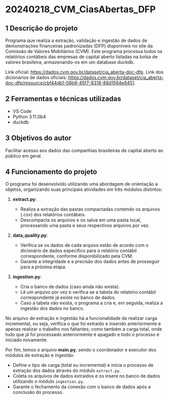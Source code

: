 # 20240218_CVM_CiasAbertas_DFP

## 1 Descrição do projeto

Programa que realiza a extração, validação e ingestão de dados
de demonstrações financeiras padronizadas (DFP) disponíveis no site da
Comissão de Valores Mobiliários (CVM). Este programa processa todos os
relatórios contábeis das empresas de capital aberto listadas na bolsa de
valores brasileira, armazenando-os em um database duckdb.

Link oficial: https://dados.cvm.gov.br/dataset/cia_aberta-doc-dfp.
Link dos dicionários de dados oficiais: https://dados.cvm.gov.br/dataset/cia_aberta-doc-dfp/resource/cbf44db1-06b8-45f7-8318-88d1564e9451.

## 2 Ferramentas e técnicas utilizadas

- VS Code
- Python 3.11.0b4
- duckdb

## 3 Objetivos do autor

Facilitar acesso aos dados das companhias brasileiras de capital aberto
ao público em geral.

## 4 Funcionamento do projeto

O programa foi desenvolvido utilizando uma abordagem de orientação a objetos,
organizando suas principais atividades em três módulos distintos:

1. **extract.py**:
    - Realiza a extração das pastas compactadas contendo os arquivos (.csv) dos
    relatórios contábeis.
    - Descompacta os arquivos e os salva em uma pasta local, processando uma
    pasta e seus respectivos arquivos por vez.

2. **data_quality.py**:
    - Verifica se os dados de cada arquivo estão de acordo com o dicionário de
    dados específico para o relatório contábil correspondente, conforme disponibilizado pela CVM.
    - Garante a integridade e a precisão dos dados antes de prosseguir para a
    próxima etapa.

3. **ingestion.py**:
    - Cria o banco de dados (caso ainda não exista).
    - Lê um arquivo por vez e verifica se a tabela do relatório contábil
    correspondente já existe no banco de dados.
    - Caso a tabela não exista, o programa a cria e, em seguida, realiza a
    ingestão dos dados no banco.

No arquivo de extração e ingestão há a funcionalidade de realizar carga incremental,
ou seja, verifica o que foi extraído e inserido anteriormente e apenas realizar
o trabalho nos faltantes; como também a carga total, onde tudo que já foi processado
anteriormente é apagado e todo o processo é iniciado novamente.

Por fim, temos o arquivo **main.py**, sendo o coordenador e executor dos módulos
de extração e ingestão:

- Define o tipo de carga (total ou incremental) e inicia o processo de extração
dos dados através do módulo `extract.py`.
- Coleta os arquivos de dados extraídos e os insere no banco de dados utilizando
o módulo `ingestion.py`.
- Garante o fechamento da conexão com o banco de dados após a conclusão do processo.
